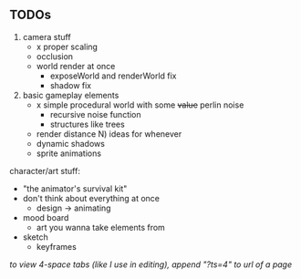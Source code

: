 ## TODOs
1) camera stuff
	- x proper scaling
	- occlusion
	- world render at once
		- exposeWorld and renderWorld fix
		- shadow fix
2) basic gameplay elements
	- x simple procedural world with some ~~value~~ perlin noise
		- recursive noise function
		- structures like trees
	- render distance
N) ideas for whenever
	- dynamic shadows
	- sprite animations

character/art stuff:
- "the animator's survival kit"
- don't think about everything at once
	- design -> animating
- mood board
	- art you wanna take elements from
- sketch
	- keyframes


*to view 4-space tabs (like I use in editing), append "?ts=4" to url of a page*
